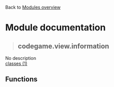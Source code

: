 Back to [Modules overview](https://github.com/pyrustic/codegame/blob/master/docs/modules/README.md)
  
# Module documentation
>## codegame.view.information
No description
<br>
[classes (1)](https://github.com/pyrustic/codegame/blob/master/docs/modules/content/codegame.view.information/classes.md)


## Functions

